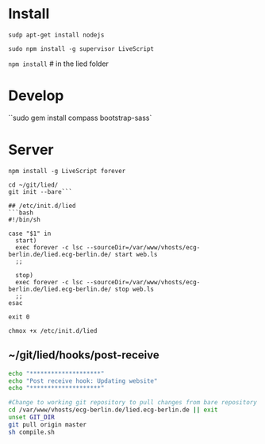 # Install
``sudp apt-get install nodejs``

``sudo npm install -g supervisor LiveScript``

``npm install`` # in the lied folder


# Develop
``sudo gem install compass bootstrap-sass`

# Server

``npm install -g LiveScript forever``

```mkdir ~/git/lied/
cd ~/git/lied/
git init --bare```

## /etc/init.d/lied
```bash
#!/bin/sh

case "$1" in
  start)
  exec forever -c lsc --sourceDir=/var/www/vhosts/ecg-berlin.de/lied.ecg-berlin.de/ start web.ls
  ;;

  stop)
  exec forever -c lsc --sourceDir=/var/www/vhosts/ecg-berlin.de/lied.ecg-berlin.de/ stop web.ls
  ;;
esac

exit 0
```


``chmox +x /etc/init.d/lied``

## ~/git/lied/hooks/post-receive

```bash
echo "********************"
echo "Post receive hook: Updating website"                       
echo "********************"

#Change to working git repository to pull changes from bare repository
cd /var/www/vhosts/ecg-berlin.de/lied.ecg-berlin.de || exit 
unset GIT_DIR
git pull origin master
sh compile.sh
```

